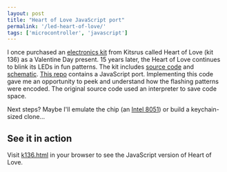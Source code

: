 ```yaml
---
layout: post
title: "Heart of Love JavaScript port"
permalink: '/led-heart-of-love/'
tags: ['microcontroller', 'javascript']
---
```

I once purchased an [electronics kit](https://www.kitsrus.com/k136.html)
from Kitsrus called Heart of Love (kit 136) as a Valentine Day present. 15 years
later, the Heart of Love continues to blink its LEDs in fun patterns. The kit
includes [source code](https://github.com/alokmenghrajani/heart-of-love/blob/main/heart.c) and [schematic](https://github.com/alokmenghrajani/heart-of-love/blob/main/k136.pdf). [This repo](https://github.com/alokmenghrajani/heart-of-love) contains
a JavaScript port. Implementing this code gave me an opportunity to peek and
understand how the flashing patterns were encoded. The original source code used
an interpreter to save code space.

Next steps? Maybe I'll emulate the chip (an [Intel 8051](https://en.wikipedia.org/wiki/MCS-51))
or build a keychain-sized clone...

## See it in action

Visit [k136.html](https://www.quaxio.com/heart-of-love/k136.html) in
your browser to see the JavaScript version of Heart of Love.
